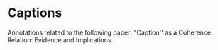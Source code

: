 # Captions
Annotations related to the following paper: "Caption'' as a Coherence Relation: Evidence and Implications

